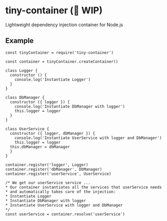# tiny-container (:construction: WIP)

Lightweight dependency injection container for Node.js

## Example

    const tinyContainer = require('tiny-container')  
      
    const container = tinyContainer.createContainer()  
      
    class Logger {  
      constructor () {  
        console.log('Instantiate Logger')  
      }  
    }  
      
    class DbManager {  
      constructor ({ logger }) {  
        console.log('Instantiate DbManager with logger')  
        this.logger = logger  
      }  
    }  
      
    class UserService {  
      constructor ({ logger, dbManager }) {  
        console.log('Instantiate UserService with logger and DbManager')  
        this.logger = logger  
      this.dbManager = dbManager  
      }  
    }  
      
    container.register('logger', Logger)  
    container.register('dbManager', DbManager)  
    container.register('userService', UserService)  
      
    /* We get our userService service ...  
    * Our container instantiates all the services that userService needs  
    * and automatically takes care of the injection:  
    * Instantiate Logger  
    * Instantiate DbManager with logger  
    * Instantiate UserService with logger and DbManager  
    */  
    const userService = container.resolve('userService')
